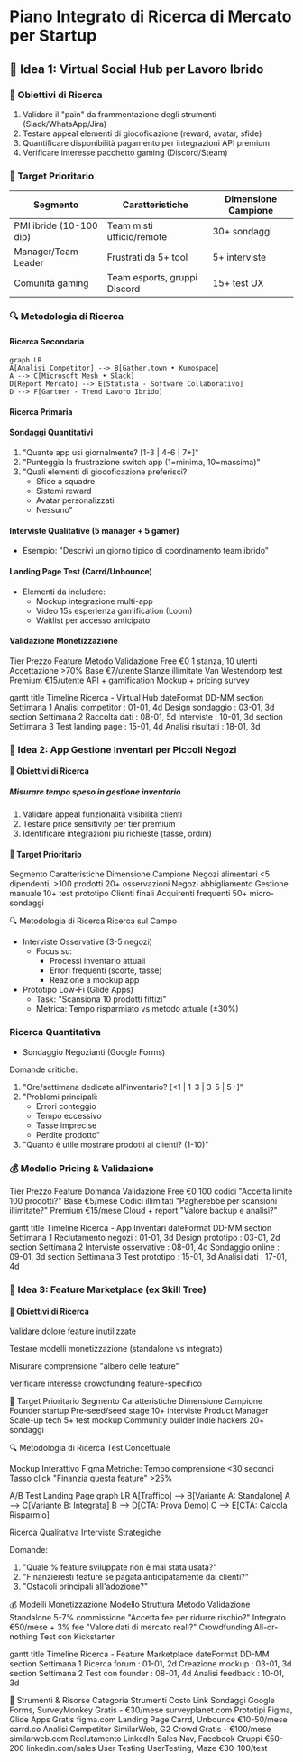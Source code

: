# Piano Integrato di Ricerca di Mercato per Startup

## 📱 Idea 1: Virtual Social Hub per Lavoro Ibrido
### 🎯 Obiettivi di Ricerca
1. Validare il "pain" da frammentazione degli strumenti (Slack/WhatsApp/Jira)
2. Testare appeal elementi di giocoficazione (reward, avatar, sfide)
3. Quantificare disponibilità pagamento per integrazioni API premium
4. Verificare interesse pacchetto gaming (Discord/Steam)

### 👥 Target Prioritario
| Segmento | Caratteristiche | Dimensione Campione |
|----------|----------------|---------------------|
| PMI ibride (10-100 dip) | Team misti ufficio/remote | 30+ sondaggi |
| Manager/Team Leader | Frustrati da 5+ tool | 5+ interviste |
| Comunità gaming | Team esports, gruppi Discord | 15+ test UX |

### 🔍 Metodologia di Ricerca
#### Ricerca Secondaria
```mermaid
graph LR
A[Analisi Competitor] --> B[Gather.town • Kumospace]
A --> C[Microsoft Mesh • Slack]
D[Report Mercato] --> E[Statista - Software Collaborativo]
D --> F[Gartner - Trend Lavoro Ibrido]
```

#### Ricerca Primaria
#### Sondaggi Quantitativi
1. "Quante app usi giornalmente? [1-3 | 4-6 | 7+]"
2. "Punteggia la frustrazione switch app (1=minima, 10=massima)"
3. "Quali elementi di giocoficazione preferisci?
    - Sfide a squadre
    - Sistemi reward
    - Avatar personalizzati
    - Nessuno"

#### Interviste Qualitative (5 manager + 5 gamer)
  - Esempio: "Descrivi un giorno tipico di coordinamento team ibrido"

#### Landing Page Test (Carrd/Unbounce)
  - Elementi da includere:
    - Mockup integrazione multi-app
    - Video 15s esperienza gamification (Loom)
    - Waitlist per accesso anticipato

#### Validazione Monetizzazione
Tier	Prezzo	Feature	Metodo Validazione
Free	€0	1 stanza, 10 utenti	Accettazione >70%
Base	€7/utente	Stanze illimitate	Van Westendorp test
Premium	€15/utente	API + gamification	Mockup + pricing survey

gantt
    title Timeline Ricerca - Virtual Hub
    dateFormat  DD-MM
    section Settimana 1
    Analisi competitor     : 01-01, 4d
    Design sondaggio       : 03-01, 3d
    section Settimana 2
    Raccolta dati          : 08-01, 5d
    Interviste             : 10-01, 3d
    section Settimana 3
    Test landing page      : 15-01, 4d
    Analisi risultati      : 18-01, 3d

### 🛒 Idea 2: App Gestione Inventari per Piccoli Negozi
#### 🎯 Obiettivi di Ricerca
##### Misurare tempo speso in gestione inventario
  1. Validare appeal funzionalità visibilità clienti
  2. Testare price sensitivity per tier premium
  3. Identificare integrazioni più richieste (tasse, ordini)

#### 👥 Target Prioritario
Segmento	Caratteristiche	Dimensione Campione
Negozi alimentari	<5 dipendenti, >100 prodotti	20+ osservazioni
Negozi abbigliamento	Gestione manuale	10+ test prototipo
Clienti finali	Acquirenti frequenti	50+ micro-sondaggi

🔍 Metodologia di Ricerca
Ricerca sul Campo

  - Interviste Osservative (3-5 negozi)
    - Focus su:
      - Processi inventario attuali
      - Errori frequenti (scorte, tasse)
      - Reazione a mockup app
  - Prototipo Low-Fi (Glide Apps)
    - Task: "Scansiona 10 prodotti fittizi"
    - Metrica: Tempo risparmiato vs metodo attuale (±30%)

### Ricerca Quantitativa
- Sondaggio Negozianti (Google Forms)

Domande critiche:
1. "Ore/settimana dedicate all'inventario? [<1 | 1-3 | 3-5 | 5+]"
2. "Problemi principali: 
    - Errori conteggio
    - Tempo eccessivo
    - Tasse imprecise
    - Perdite prodotto"
3. "Quanto è utile mostrare prodotti ai clienti? (1-10)"

### 💰 Modello Pricing & Validazione
Tier	Prezzo	Feature	Domanda Validazione
Free	€0	100 codici	"Accetta limite 100 prodotti?"
Base	€5/mese	Codici illimitati	"Pagherebbe per scansioni illimitate?"
Premium	€15/mese	Cloud + report	"Valore backup e analisi?"

gantt
    title Timeline Ricerca - App Inventari
    dateFormat  DD-MM
    section Settimana 1
    Reclutamento negozi   : 01-01, 3d
    Design prototipo      : 03-01, 2d
    section Settimana 2
    Interviste osservative : 08-01, 4d
    Sondaggio online      : 09-01, 3d
    section Settimana 3
    Test prototipo        : 15-01, 3d
    Analisi dati          : 17-01, 4d

### 🌳 Idea 3: Feature Marketplace (ex Skill Tree)
#### 🎯 Obiettivi di Ricerca
Validare dolore feature inutilizzate

Testare modelli monetizzazione (standalone vs integrato)

Misurare comprensione "albero delle feature"

Verificare interesse crowdfunding feature-specifico

👥 Target Prioritario
Segmento	Caratteristiche	Dimensione Campione
Founder startup	Pre-seed/seed stage	10+ interviste
Product Manager	Scale-up tech	5+ test mockup
Community builder	Indie hackers	20+ sondaggi

🔍 Metodologia di Ricerca
Test Concettuale

Mockup Interattivo Figma
Metriche:
Tempo comprensione <30 secondi
Tasso click "Finanzia questa feature" >25%

A/B Test Landing Page
graph LR
A[Traffico] --> B[Variante A: Standalone]
A --> C[Variante B: Integrata]
B --> D[CTA: Prova Demo]
C --> E[CTA: Calcola Risparmio]

Ricerca Qualitativa
Interviste Strategiche

Domande:
1. "Quale % feature sviluppate non è mai stata usata?"
2. "Finanzieresti feature se pagata anticipatamente dai clienti?"
3. "Ostacoli principali all'adozione?"

💰 Modelli Monetizzazione
Modello	Struttura	Metodo Validazione
Standalone	5-7% commissione	"Accetta fee per ridurre rischio?"
Integrato	€50/mese + 3% fee	"Valore dati di mercato reali?"
Crowdfunding	All-or-nothing	Test con Kickstarter

gantt
    title Timeline Ricerca - Feature Marketplace
    dateFormat  DD-MM
    section Settimana 1
    Ricerca forum        : 01-01, 2d
    Creazione mockup     : 03-01, 3d
    section Settimana 2
    Test con founder     : 08-01, 4d
    Analisi feedback     : 10-01, 3d

🔬 Strumenti & Risorse
Categoria	Strumenti	Costo	Link
Sondaggi	Google Forms, SurveyMonkey	Gratis - €30/mese	surveyplanet.com
Prototipi	Figma, Glide Apps	Gratis	figma.com
Landing Page	Carrd, Unbounce	€10-50/mese	carrd.co
Analisi Competitor	SimilarWeb, G2 Crowd	Gratis - €100/mese	similarweb.com
Reclutamento	LinkedIn Sales Nav, Facebook Gruppi	€50-200	linkedin.com/sales
User Testing	UserTesting, Maze	€30-100/test
